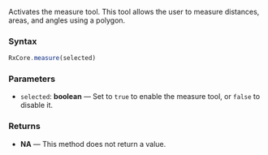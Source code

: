 Activates the measure tool. This tool allows the user to measure distances, areas, and angles using a polygon.

### Syntax

```typescript
RxCore.measure(selected)
```

### Parameters

- `selected`: **boolean** — Set to `true` to enable the measure tool, or `false` to disable it.

### Returns

- **NA** — This method does not return a value.